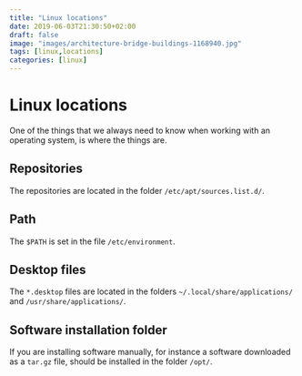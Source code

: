 ```yaml
---
title: "Linux locations"
date: 2019-06-03T21:30:50+02:00
draft: false
image: "images/architecture-bridge-buildings-1168940.jpg"
tags: [linux,locations]
categories: [linux]
---
```

# Linux locations

One of the things that we always need to know when working with an operating system, is where the things are.

## Repositories

The repositories are located in the folder `/etc/apt/sources.list.d/`.

## Path

The `$PATH` is set in the file `/etc/environment`.

## Desktop files

The `*.desktop` files are located in the folders `~/.local/share/applications/` and `/usr/share/applications/`.

## Software installation folder

If you are installing software manually, for instance a software downloaded as a `tar.gz` file, should be installed in the folder `/opt/`.
